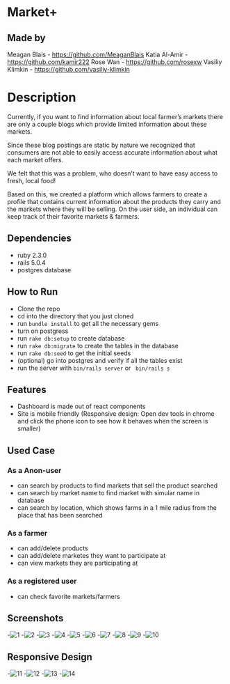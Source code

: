 # Market+

## Made by

Meagan Blais - https://github.com/MeaganBlais
Katia Al-Amir - https://github.com/kamir222
Rose Wan - https://github.com/rosexw
Vasiliy Klimkin - https://github.com/vasiliy-klimkin

# Description

Currently, if you want to find information about local farmer’s markets there are only a couple blogs which provide limited information about these markets.

Since these blog postings are static by nature we recognized that consumers are not able to easily access accurate information about what each market offers.

We felt that this was a problem, who doesn’t want to have easy access to fresh, local food!

Based on this, we created a platform which allows farmers to create a profile that contains current information about the products they carry and the markets where they will be selling.
On the user side, an individual can keep track of their favorite markets & farmers.

## Dependencies

- ruby  2.3.0
- rails 5.0.4
- postgres database

## How to Run

- Clone the repo
- cd into the directory that you just cloned
- run ```bundle install``` to get all the necessary gems
- turn on postgress
- run ``` rake db:setup ``` to create database
- run ``` rake db:migrate ``` to create the tables in the database
- run ``` rake db:seed ``` to get the initial seeds
- (optional) go into postgres and verify if all the tables exist
- run the server with ``` bin/rails server ``` or ``` bin/rails s```

## Features

 - Dashboard is made out of react components
 - Site is mobile friendly (Responsive design: Open dev tools in chrome and click the phone icon to see how it behaves when the screen is smaller)

## Used Case

### As a Anon-user
  - can search by products to find markets that sell the product searched
  - can search by market name to find market with simular name in database
  - can search by location, which shows farms in a 1 mile radius from the place that has been searched

### As a farmer
  - can add/delete products
  - can add/delete marketes they want to participate at
  - can view markets they are participating at

### As a registered user
  - can check favorite markets/farmers

  ## Screenshots

  -![1](https://github.com/rosexw/farmers-market/blob/master/farmers-market/docs/1.png?raw=true)
  -![2](https://github.com/rosexw/farmers-market/blob/master/farmers-market/docs/2.png?raw=true)
  -![3](https://github.com/rosexw/farmers-market/blob/master/farmers-market/docs/3.png?raw=true)
  -![4](https://github.com/rosexw/farmers-market/blob/master/farmers-market/docs/4.png?raw=true)
  -![5](https://github.com/rosexw/farmers-market/blob/master/farmers-market/docs/5.png?raw=true)
  -![6](https://github.com/rosexw/farmers-market/blob/master/farmers-market/docs/6.png?raw=true)
  -![7](https://github.com/rosexw/farmers-market/blob/master/farmers-market/docs/7.png?raw=true)
  -![8](https://github.com/rosexw/farmers-market/blob/master/farmers-market/docs/8.png?raw=true)
  -![9](https://github.com/rosexw/farmers-market/blob/master/farmers-market/docs/9.png?raw=true)
  -![10](https://github.com/rosexw/farmers-market/blob/master/farmers-market/docs/10.png?raw=true)
  ## Responsive Design
  -![11](https://github.com/rosexw/farmers-market/blob/master/farmers-market/docs/11-responsive.png?raw=true)
  -![12](https://github.com/rosexw/farmers-market/blob/master/farmers-market/docs/12-responsive.png?raw=true)
  -![13](https://github.com/rosexw/farmers-market/blob/master/farmers-market/docs/13-responsive.png?raw=true)
  -![14](https://github.com/rosexw/farmers-market/blob/master/farmers-market/docs/14-responsive.png?raw=true)